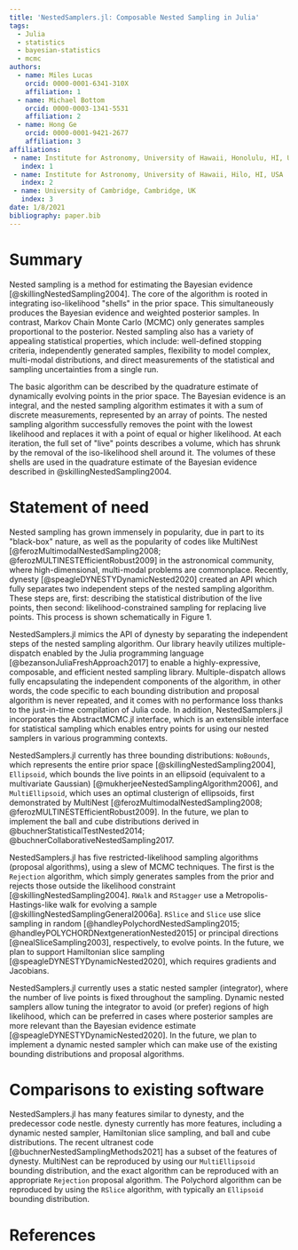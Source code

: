 ```yaml
---
title: 'NestedSamplers.jl: Composable Nested Sampling in Julia'
tags:
  - Julia
  - statistics
  - bayesian-statistics
  - mcmc
authors:
  - name: Miles Lucas
    orcid: 0000-0001-6341-310X
    affiliation: 1
  - name: Michael Bottom
    orcid: 0000-0003-1341-5531
    affiliation: 2
  - name: Hong Ge
    orcid: 0000-0001-9421-2677
    affiliation: 3
affiliations:
 - name: Institute for Astronomy, University of Hawaii, Honolulu, HI, USA
   index: 1
 - name: Institute for Astronomy, University of Hawaii, Hilo, HI, USA
   index: 2
 - name: University of Cambridge, Cambridge, UK
   index: 3
date: 1/8/2021
bibliography: paper.bib
---
```


# Summary

Nested sampling is a method for estimating the Bayesian evidence [@skillingNestedSampling2004]. The core of the algorithm is rooted in integrating iso-likelihood "shells" in the prior space. This simultaneously produces the Bayesian evidence and weighted posterior samples. In contrast, Markov Chain Monte Carlo (MCMC) only generates samples proportional to the posterior. Nested sampling also has a variety of appealing statistical properties, which include: well-defined stopping criteria, independently generated samples, flexibility to model complex, multi-modal distributions, and direct measurements of the statistical and sampling uncertainties from a single run.

The basic algorithm can be described by the quadrature estimate of dynamically evolving points in the prior space. The Bayesian evidence is an integral, and the nested sampling algorithm estimates it with a sum of discrete measurements, represented by an array of points. The nested sampling algorithm successfully removes the point with the lowest likelihood and replaces it with a point of equal or higher likelihood. At each iteration, the full set of "live" points describes a volume, which has shrunk by the removal of the iso-likelihood shell around it. The volumes of these shells are used in the quadrature estimate of the Bayesian evidence described in @skillingNestedSampling2004.

# Statement of need

Nested sampling has grown immensely in popularity, due in part to its "black-box" nature, as well as the popularity of codes like MultiNest [@ferozMultimodalNestedSampling2008; @ferozMULTINESTEfficientRobust2009] in the astronomical community, where high-dimensional, multi-modal problems are commonplace. Recently, dynesty [@speagleDYNESTYDynamicNested2020] created an API which fully separates two independent steps of the nested sampling algorithm. These steps are, first: describing the statistical distribution of the live points, then second: likelihood-constrained sampling for replacing live points. This process is shown schematically in Figure 1.

NestedSamplers.jl mimics the API of dynesty by separating the independent steps of the nested sampling algorithm. Our library heavily utilizes multiple-dispatch enabled by the Julia programming language [@bezansonJuliaFreshApproach2017] to enable a highly-expressive, composable, and efficient nested sampling library. Multiple-dispatch allows fully encapsulating the independent components of the algorithm, in other words, the code specific to each bounding distribution and proposal algorithm is never repeated, and it comes with no performance loss thanks to the just-in-time compilation of Julia code. In addition, NestedSamplers.jl incorporates the AbstractMCMC.jl interface, which is an extensible interface for statistical sampling which enables entry points for using our nested samplers in various programming contexts.

NestedSamplers.jl currently has three bounding distributions: `NoBounds`, which represents the entire prior space [@skillingNestedSampling2004], `Ellipsoid`, which bounds the live points in an ellipsoid (equivalent to a multivariate Gaussian) [@mukherjeeNestedSamplingAlgorithm2006], and `MultiEllipsoid`, which uses an optimal clusterign of ellipsoids, first demonstrated by MultiNest [@ferozMultimodalNestedSampling2008; @ferozMULTINESTEfficientRobust2009]. In the future, we plan to implement the ball and cube distributions derived in @buchnerStatisticalTestNested2014; @buchnerCollaborativeNestedSampling2017.

NestedSamplers.jl has five restricted-likelihood sampling algorithms (proposal algorithms), using a slew of MCMC techniques. The first is the `Rejection` algorithm, which simply generates samples from the prior and rejects those outside the likelihood constraint [@skillingNestedSampling2004]. `RWalk` and `RStagger` use a Metropolis-Hastings-like walk for evolving a sample [@skillingNestedSamplingGeneral2006a]. `RSlice` and `Slice` use slice sampling in random [@handleyPolychordNestedSampling2015; @handleyPOLYCHORDNextgenerationNested2015] or principal directions [@nealSliceSampling2003], respectively, to evolve points. In the future, we plan to support Hamiltonian slice sampling [@speagleDYNESTYDynamicNested2020], which requires gradients and Jacobians.

NestedSamplers.jl currently uses a static nested sampler (integrator), where the number of live points is fixed throughout the sampling. Dynamic nested samplers allow tuning the integrator to avoid (or prefer) regions of high likelihood, which can be preferred in cases where posterior samples are more relevant than the Bayesian evidence estimate [@speagleDYNESTYDynamicNested2020]. In the future, we plan to implement a dynamic nested sampler which can make use of the existing bounding distributions and proposal algorithms.

# Comparisons to existing software

NestedSamplers.jl has many features similar to dynesty, and the predecessor code nestle. dynesty currently has more features, including a dynamic nested sampler, Hamiltonian slice sampling, and ball and cube distributions. The recent ultranest code [@buchnerNestedSamplingMethods2021] has a subset of the features of dynesty. MultiNest can be reproduced by using our `MultiEllipsoid` bounding distribution, and the exact algorithm can be reproduced with an appropriate `Rejection` proposal algorithm. The Polychord algorithm can be reproduced by using the `RSlice` algorithm, with typically an `Ellipsoid` bounding distribution.

# References